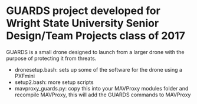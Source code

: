 # GUARDS project developed for Wright State University Senior Design/Team Projects class of 2017
GUARDS is a small drone designed to launch from a larger drone with the purpose of protecting it from threats.
- dronesetup.bash: sets up some of the software for the drone using a PXFmini
- setup2.bash: more setup scripts
- mavproxy_guards.py: copy this into your MAVProxy modules folder and recompile MAVProxy, this will add the GUARDS commands to MAVProxy

